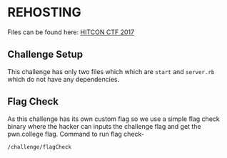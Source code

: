 # REHOSTING

Files can be found here: [HITCON CTF 2017](https://github.com/sajjadium/ctf-archives/tree/main/ctfs/HITCON/2017/Quals/start)

## Challenge Setup
This challenge has only two files which which are `start` and `server.rb` which do not have any dependencies.

## Flag Check
As this challenge has its own custom flag so we use a simple flag check binary where the hacker can inputs the challenge flag and get the pwn.college flag.
Command to run flag check-
```
/challenge/flagCheck
```